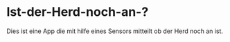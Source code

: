 # Ist-der-Herd-noch-an-?

Dies ist eine App die mit hilfe eines Sensors mitteilt ob der Herd noch an ist.
